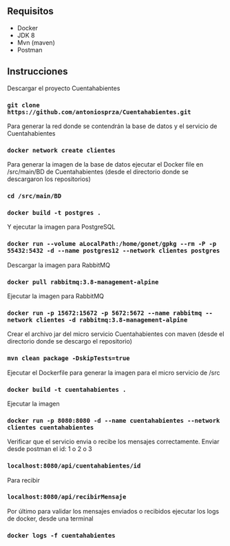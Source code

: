 ## Requisitos

* Docker
* JDK 8
* Mvn (maven)
* Postman

## Instrucciones


Descargar el proyecto Cuentahabientes
### `git clone https://github.com/antoniosprza/Cuentahabientes.git`


Para generar la red donde se contendrán la base de datos y el servicio de Cuentahabientes
### `docker network create clientes`


Para generar la imagen de la base de datos ejecutar el Docker file en /src/main/BD de Cuentahabientes (desde el directorio donde se descargaron los repositorios)
### `cd /src/main/BD`
### `docker build -t postgres .`

Y ejecutar la imagen para PostgreSQL
### `docker run --volume aLocalPath:/home/gonet/gpkg --rm -P -p 55432:5432 -d --name postgres12 --network clientes postgres`

Descargar la imagen para RabbitMQ
### `docker pull rabbitmq:3.8-management-alpine`

Ejecutar la imagen para RabbitMQ
### `docker run -p 15672:15672 -p 5672:5672 --name rabbitmq --network clientes -d rabbitmq:3.8-management-alpine`

Crear el archivo jar del micro servicio Cuentahabientes con maven (desde el directorio donde se descargo el repositorio)
### `mvn clean package -DskipTests=true`

Ejecutar el Dockerfile para generar la imagen para el micro servicio de /src
### `docker build -t cuentahabientes .`

Ejecutar la imagen
### `docker run -p 8080:8080 -d --name cuentahabientes --network clientes cuentahabientes`

Verificar que el servicio envia o recibe los mensajes correctamente. Enviar desde postman el id: 1 o 2 o 3
### `localhost:8080/api/cuentahabientes/id`
Para recibir 
### `localhost:8080/api/recibirMensaje`

Por último para validar los mensajes enviados o recibidos ejecutar los logs de docker, desde una terminal
### `docker logs -f cuentahabientes`